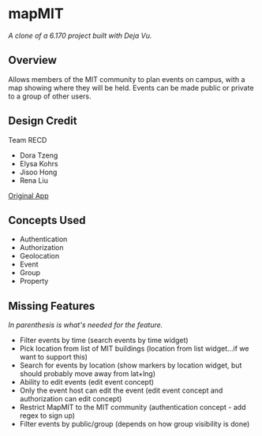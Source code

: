 # mapMIT

*A clone of a 6.170 project built with Deja Vu.*

## Overview
Allows members of the MIT community to plan events on campus, with a map showing where they will be held.
Events can be made public or private to a group of other users.

## Design Credit
Team RECD
- Dora Tzeng
- Elysa Kohrs
- Jisoo Hong
- Rena Liu

[Original App](http://mapmit.herokuapp.com/)

## Concepts Used
- Authentication
- Authorization
- Geolocation
- Event
- Group
- Property

## Missing Features
*In parenthesis is what's needed for the feature.*
- Filter events by time (search events by time widget)
- Pick location from list of MIT buildings (location from list widget…if we want to support this)
- Search for events by location (show markers by location widget, but should probably move away from lat+lng)
- Ability to edit events (edit event concept)
- Only the event host can edit the event (edit event concept and authorization can edit concept)
- Restrict MapMIT to the MIT community (authentication concept - add regex to sign up)
- Filter events by public/group (depends on how group visibility is done)
